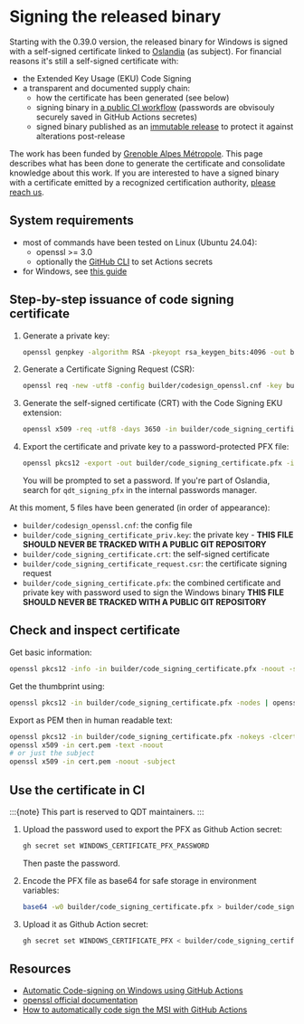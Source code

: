 # Signing the released binary

Starting with the 0.39.0 version, the released binary for Windows is signed with a self-signed certificate linked to [Oslandia](https://oslandia.com/) (as subject).
For financial reasons it's still a self-signed certificate with:

- the Extended Key Usage (EKU) Code Signing
- a transparent and documented supply chain:
    - how the certificate has been generated (see below)
    - signing binary in [a public CI workflow](https://github.com/qgis-deployment/qgis-deployment-toolbelt-cli/actions/workflows/build_release.yml) (passwords are obvisouly securely saved in GitHub Actions secretes)
    - signed binary published as an [immutable release](https://docs.github.com/code-security/supply-chain-security/understanding-your-software-supply-chain/immutable-releases) to protect it against alterations post-release

The work has been funded by [Grenoble Alpes Métropole](https://www.grenoblealpesmetropole.fr/). This page describes what has been done to generate the certificate and consolidate knowledge about this work. If you are interested to have a signed binary with a certificate emitted by a recognized certification authority, [please reach us](../misc/funding.md).

## System requirements

- most of commands have been tested on Linux (Ubuntu 24.04):
    - openssl >= 3.0
    - optionally the [GitHub CLI](https://cli.github.com/) to set Actions secrets
- for Windows, see [this guide](../guides/howto_windows_sign_executable.md)

## Step-by-step issuance of code signing certificate

1. Generate a private key:

    ```sh
    openssl genpkey -algorithm RSA -pkeyopt rsa_keygen_bits:4096 -out builder/code_signing_certificate_priv.key
    ```

1. Generate a Certificate Signing Request (CSR):

    ```sh
    openssl req -new -utf8 -config builder/codesign_openssl.cnf -key builder/code_signing_certificate_priv.key -out builder/code_signing_certificate_request.csr
    ```

1. Generate the self-signed certificate (CRT) with the Code Signing EKU extension:

    ```sh
    openssl x509 -req -utf8 -days 3650 -in builder/code_signing_certificate_request.csr -signkey builder/code_signing_certificate_priv.key -extfile builder/codesign_openssl.cnf -extensions codesign_ext -out builder/code_signing_certificate.crt
    ```

1. Export the certificate and private key to a password-protected PFX file:

    ```sh
    openssl pkcs12 -export -out builder/code_signing_certificate.pfx -inkey builder/code_signing_certificate_priv.key -in builder/code_signing_certificate.crt
    ```

    You will be prompted to set a password. If you're part of Oslandia, search for `qdt_signing_pfx` in the internal passwords manager.

At this moment, 5 files have been generated (in order of appearance):

- `builder/codesign_openssl.cnf`: the config file
- `builder/code_signing_certificate_priv.key`: the private key - **THIS FILE SHOULD NEVER BE TRACKED WITH A PUBLIC GIT REPOSITORY**
- `builder/code_signing_certificate.crt`: the self-signed certificate
- `builder/code_signing_certificate_request.csr`: the certificate signing request
- `builder/code_signing_certificate.pfx`: the combined certificate and private key with password used to sign the Windows binary **THIS FILE SHOULD NEVER BE TRACKED WITH A PUBLIC GIT REPOSITORY**

## Check and inspect certificate

Get basic information:

```sh
openssl pkcs12 -info -in builder/code_signing_certificate.pfx -noout -subject
```

Get the thumbprint using:

```sh
openssl pkcs12 -in builder/code_signing_certificate.pfx -nodes | openssl x509 -noout -fingerprint -sha1
```

Export as PEM then in human readable text:

```sh
openssl pkcs12 -in builder/code_signing_certificate.pfx -nokeys -clcerts -out cert.pem
openssl x509 -in cert.pem -text -noout
# or just the subject
openssl x509 -in cert.pem -noout -subject
```

## Use the certificate in CI

:::{note}
This part is reserved to QDT maintainers.
:::

1. Upload the password used to export the PFX as Github Action secret:

    ```sh
    gh secret set WINDOWS_CERTIFICATE_PFX_PASSWORD
    ```

    Then paste the password.

1. Encode the PFX file as base64 for safe storage in environment variables:

    ```sh
    base64 -w0 builder/code_signing_certificate.pfx > builder/code_signing_certificate.pfx.b64
    ```

1. Upload it as Github Action secret:

    ```sh
    gh secret set WINDOWS_CERTIFICATE_PFX < builder/code_signing_certificate.pfx.b64
    ```

## Resources

- [Automatic Code-signing on Windows using GitHub Actions](https://federicoterzi.com/blog/automatic-codesigning-on-windows-using-github-actions/)
- [openssl official documentation](https://docs.openssl.org/3.0/)
- [How to automatically code sign the MSI with GitHub Actions](https://www.advancedinstaller.com/code-signing-with-github-actions.html)
